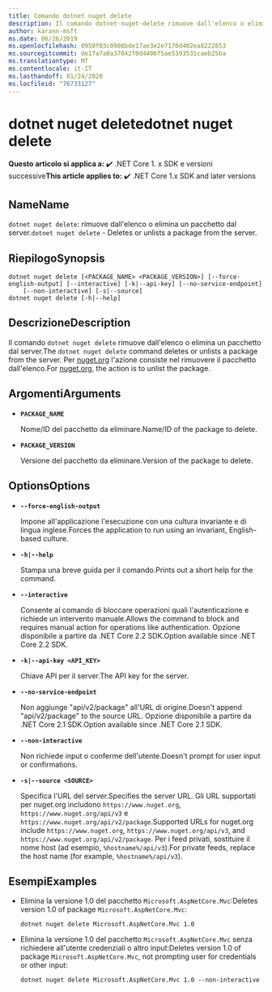 ```yaml
---
title: Comando dotnet nuget delete
description: Il comando dotnet-nuget-delete rimuove dall'elenco o elimina un pacchetto dal server.
author: karann-msft
ms.date: 06/26/2019
ms.openlocfilehash: 0950f03c0986bde17ae3e2e7170d402ea8222853
ms.sourcegitcommit: de17a7a0a37042f0d4406f5ae5393531caeb25ba
ms.translationtype: MT
ms.contentlocale: it-IT
ms.lasthandoff: 01/24/2020
ms.locfileid: "76733127"
---
```

# <a name="dotnet-nuget-delete"></a><span data-ttu-id="abbca-103">dotnet nuget delete</span><span class="sxs-lookup"><span data-stu-id="abbca-103">dotnet nuget delete</span></span>

<span data-ttu-id="abbca-104">**Questo articolo si applica a:** ✔️ .NET Core 1. x SDK e versioni successive</span><span class="sxs-lookup"><span data-stu-id="abbca-104">**This article applies to:** ✔️ .NET Core 1.x SDK and later versions</span></span>

<!-- todo: uncomment when all CLI commands are reviewed
[!INCLUDE [topic-appliesto-net-core-all](../../../includes/topic-appliesto-net-core-all.md)]
-->

## <a name="name"></a><span data-ttu-id="abbca-105">Name</span><span class="sxs-lookup"><span data-stu-id="abbca-105">Name</span></span>

<span data-ttu-id="abbca-106">`dotnet nuget delete`: rimuove dall'elenco o elimina un pacchetto dal server.</span><span class="sxs-lookup"><span data-stu-id="abbca-106">`dotnet nuget delete` - Deletes or unlists a package from the server.</span></span>

## <a name="synopsis"></a><span data-ttu-id="abbca-107">Riepilogo</span><span class="sxs-lookup"><span data-stu-id="abbca-107">Synopsis</span></span>

```dotnetcli
dotnet nuget delete [<PACKAGE_NAME> <PACKAGE_VERSION>] [--force-english-output] [--interactive] [-k|--api-key] [--no-service-endpoint]
    [--non-interactive] [-s|--source]
dotnet nuget delete [-h|--help]
```

## <a name="description"></a><span data-ttu-id="abbca-108">Descrizione</span><span class="sxs-lookup"><span data-stu-id="abbca-108">Description</span></span>

<span data-ttu-id="abbca-109">Il comando `dotnet nuget delete` rimuove dall'elenco o elimina un pacchetto dal server.</span><span class="sxs-lookup"><span data-stu-id="abbca-109">The `dotnet nuget delete` command deletes or unlists a package from the server.</span></span> <span data-ttu-id="abbca-110">Per [nuget.org](https://www.nuget.org/) l'azione consiste nel rimuovere il pacchetto dall'elenco.</span><span class="sxs-lookup"><span data-stu-id="abbca-110">For [nuget.org](https://www.nuget.org/), the action is to unlist the package.</span></span>

## <a name="arguments"></a><span data-ttu-id="abbca-111">Argomenti</span><span class="sxs-lookup"><span data-stu-id="abbca-111">Arguments</span></span>

* **`PACKAGE_NAME`**

  <span data-ttu-id="abbca-112">Nome/ID del pacchetto da eliminare.</span><span class="sxs-lookup"><span data-stu-id="abbca-112">Name/ID of the package to delete.</span></span>

* **`PACKAGE_VERSION`**

  <span data-ttu-id="abbca-113">Versione del pacchetto da eliminare.</span><span class="sxs-lookup"><span data-stu-id="abbca-113">Version of the package to delete.</span></span>

## <a name="options"></a><span data-ttu-id="abbca-114">Options</span><span class="sxs-lookup"><span data-stu-id="abbca-114">Options</span></span>

* **`--force-english-output`**

  <span data-ttu-id="abbca-115">Impone all'applicazione l'esecuzione con una cultura invariante e di lingua inglese.</span><span class="sxs-lookup"><span data-stu-id="abbca-115">Forces the application to run using an invariant, English-based culture.</span></span>

* **`-h|--help`**

  <span data-ttu-id="abbca-116">Stampa una breve guida per il comando.</span><span class="sxs-lookup"><span data-stu-id="abbca-116">Prints out a short help for the command.</span></span>

* **`--interactive`**

  <span data-ttu-id="abbca-117">Consente al comando di bloccare operazioni quali l'autenticazione e richiede un intervento manuale.</span><span class="sxs-lookup"><span data-stu-id="abbca-117">Allows the command to block and requires manual action for operations like authentication.</span></span> <span data-ttu-id="abbca-118">Opzione disponibile a partire da .NET Core 2.2 SDK.</span><span class="sxs-lookup"><span data-stu-id="abbca-118">Option available since .NET Core 2.2 SDK.</span></span>

* **`-k|--api-key <API_KEY>`**

  <span data-ttu-id="abbca-119">Chiave API per il server.</span><span class="sxs-lookup"><span data-stu-id="abbca-119">The API key for the server.</span></span>

* **`--no-service-endpoint`**

  <span data-ttu-id="abbca-120">Non aggiunge "api/v2/package" all'URL di origine.</span><span class="sxs-lookup"><span data-stu-id="abbca-120">Doesn't append "api/v2/package" to the source URL.</span></span> <span data-ttu-id="abbca-121">Opzione disponibile a partire da .NET Core 2.1 SDK.</span><span class="sxs-lookup"><span data-stu-id="abbca-121">Option available since .NET Core 2.1 SDK.</span></span>

* **`--non-interactive`**

  <span data-ttu-id="abbca-122">Non richiede input o conferme dell'utente.</span><span class="sxs-lookup"><span data-stu-id="abbca-122">Doesn't prompt for user input or confirmations.</span></span>

* **`-s|--source <SOURCE>`**

  <span data-ttu-id="abbca-123">Specifica l'URL del server.</span><span class="sxs-lookup"><span data-stu-id="abbca-123">Specifies the server URL.</span></span> <span data-ttu-id="abbca-124">Gli URL supportati per nuget.org includono `https://www.nuget.org`, `https://www.nuget.org/api/v3` e `https://www.nuget.org/api/v2/package`.</span><span class="sxs-lookup"><span data-stu-id="abbca-124">Supported URLs for nuget.org include `https://www.nuget.org`, `https://www.nuget.org/api/v3`, and `https://www.nuget.org/api/v2/package`.</span></span> <span data-ttu-id="abbca-125">Per i feed privati, sostituire il nome host (ad esempio, `%hostname%/api/v3`).</span><span class="sxs-lookup"><span data-stu-id="abbca-125">For private feeds, replace the host name (for example, `%hostname%/api/v3`).</span></span>

## <a name="examples"></a><span data-ttu-id="abbca-126">Esempi</span><span class="sxs-lookup"><span data-stu-id="abbca-126">Examples</span></span>

* <span data-ttu-id="abbca-127">Elimina la versione 1.0 del pacchetto `Microsoft.AspNetCore.Mvc`:</span><span class="sxs-lookup"><span data-stu-id="abbca-127">Deletes version 1.0 of package `Microsoft.AspNetCore.Mvc`:</span></span>

  ```dotnetcli
  dotnet nuget delete Microsoft.AspNetCore.Mvc 1.0
  ```

* <span data-ttu-id="abbca-128">Elimina la versione 1.0 del pacchetto `Microsoft.AspNetCore.Mvc` senza richiedere all'utente credenziali o altro input:</span><span class="sxs-lookup"><span data-stu-id="abbca-128">Deletes version 1.0 of package `Microsoft.AspNetCore.Mvc`, not prompting user for credentials or other input:</span></span>

  ```dotnetcli
  dotnet nuget delete Microsoft.AspNetCore.Mvc 1.0 --non-interactive
  ```
